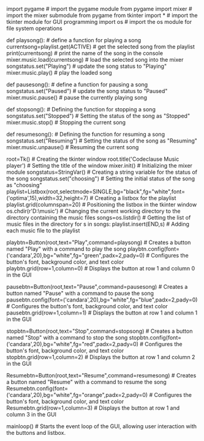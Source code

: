 import pygame # import the pygame module
from pygame import mixer  # import the mixer submodule from pygame
from tkinter import *  # import the tkinter module for GUI programming
import os   # import the os module for file system operations

def playsong():  # define a function for playing a song
  currentsong=playlist.get(ACTIVE)  # get the selected song from the playlist
  print(currentsong)  # print the name of the song in the console
  mixer.music.load(currentsong)  # load the selected song into the mixer
  songstatus.set("Playing")  # update the song status to "Playing"
  mixer.music.play()  # play the loaded song

def pausesong():  # define a function for pausing a song
  songstatus.set("Paused")  # update the song status to "Paused"
  mixer.music.pause()  # pause the currently playing song

def stopsong():   # Defining the function for stopping a song
  songstatus.set("Stopped")  # Setting the status of the song as "Stopped"
  mixer.music.stop()  # Stopping the current song

def resumesong():  # Defining the function for resuming a song
  songstatus.set("Resuming")  # Setting the status of the song as "Resuming"
  mixer.music.unpause()  # Resuming the current song

root=Tk()  # Creating the tkinter window
root.title('Codeclause Music player')  # Setting the title of the window
mixer.init()  # Initializing the mixer module
songstatus=StringVar()  # Creating a string variable for the status of the song
songstatus.set("choosing")  # Setting the initial status of the song as "choosing"
playlist=Listbox(root,selectmode=SINGLE,bg="black",fg="white",font=('optima',15),width=32,height=7)  # Creating a listbox for the playlist
playlist.grid(columnspan=20)  # Positioning the listbox in the tkinter window
os.chdir(r'D:\music')  # Changing the current working directory to the directory containing the music files
songs=os.listdir()  # Getting the list of music files in the directory
for s in songs:
   playlist.insert(END,s)  # Adding each music file to the playlist

playbtn=Button(root,text="Play",command=playsong)   # Creates a button named "Play" with a command to play the song
playbtn.config(font=('candara',20),bg="white",fg="green",padx=2,pady=0)   # Configures the button's font, background color, and text color
playbtn.grid(row=1,column=0)   # Displays the button at row 1 and column 0 in the GUI

pausebtn=Button(root,text="Pause",command=pausesong)   # Creates a button named "Pause" with a command to pause the song
pausebtn.config(font=('candara',20),bg="white",fg="blue",padx=2,pady=0)   # Configures the button's font, background color, and text color
pausebtn.grid(row=1,column=1)   # Displays the button at row 1 and column 1 in the GUI

stopbtn=Button(root,text="Stop",command=stopsong)   # Creates a button named "Stop" with a command to stop the song
stopbtn.config(font=('candara',20),bg="white",fg="red",padx=2,pady=0)   # Configures the button's font, background color, and text color
stopbtn.grid(row=1,column=2)   # Displays the button at row 1 and column 2 in the GUI

Resumebtn=Button(root,text="Resume",command=resumesong)   # Creates a button named "Resume" with a command to resume the song
Resumebtn.config(font=('candara',20),bg="white",fg="orange",padx=2,pady=0)   # Configures the button's font, background color, and text color
Resumebtn.grid(row=1,column=3)   # Displays the button at row 1 and column 3 in the GUI

mainloop()   # Starts the event loop of the GUI, allowing user interaction with the buttons and listbox.
